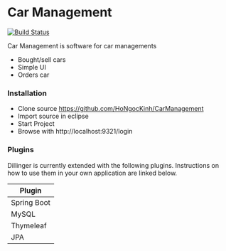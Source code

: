 # Car Management

[![Build Status](https://travis-ci.org/joemccann/dillinger.svg?branch=master)](https://github.com/HoNgocKinh/CarManagement)

Car Management is software for car managements

  - Bought/sell cars
  - Simple UI
  - Orders car


### Installation

  - Clone source https://github.com/HoNgocKinh/CarManagement
  - Import source in eclipse
  - Start Project
  - Browse with http://localhost:9321/login

### Plugins

Dillinger is currently extended with the following plugins. Instructions on how to use them in your own application are linked below.

| Plugin |
| ------ |
| Spring Boot |
| MySQL |
| Thymeleaf |
| JPA |